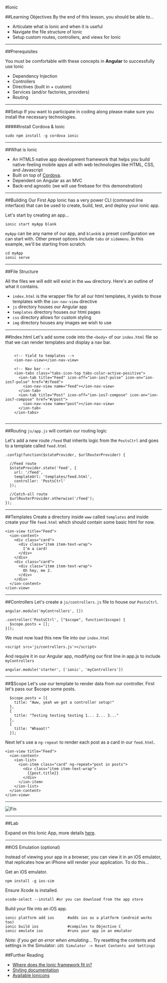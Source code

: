 #Ionic

##Learning Objectives
By the end of this lesson, you should be able to...

* Articulate what is Ionic and when it is useful
* Navigate the file structure of Ionic
* Setup custom routes, controllers, and views for Ionic

---

##Prerequisites

You must be comfortable with these concepts in **Angular** to successfully use Ionic

* Dependency Injection
* Controllers
* Directives (built in + custom)
* Services (and/or factories, providers)
* Routing

---

##Setup
If you want to participate in coding along please make sure you install the necessary technologies.

#####Install Cordova & Ionic
```
sudo npm install -g cordova ionic
```

---

##What is Ionic
* An HTML5 native app development framework that helps you build native-feeling mobile apps all with web technologies like HTML, CSS, and Javascript
* Built on top of [Cordova](http://cordova.apache.org/).
* Dependent on Angular as an MVC
* Back-end agnostic (we will use firebase for this demonstration)

---

##Building Our First App
Ionic has a very power CLI (command line interface) that can be used to create, build, test, and deploy your ionic app.

Let's start by creating an app...

```
ionic start myApp blank
```
`myApp` can be any name of our app, and `blank`is a preset configuration we can start with. Other preset options include `tabs` or `sidemenu`. In this example, we'll be starting from scratch.


```
cd myApp
ionic serve
```

---

##File Structure

All the files we will edit will exist in the `www` directory. Here's an outline of what it contains.

* `index.html` is the wrapper file for all our html templates, it yields to those templates with the `ion-nav-view` directive
* `js` directory houses our Angular app
* `templates` directory houses our html pages
* `css` directory allows for custom styling
* `img` directory houses any images we wish to use

---

##Index.html
Let's add some code into the `<body>` of our `index.html` file so that we can render templates and display a nav bar.

```

	<!-- Yield to templates -->
    <ion-nav-view></ion-nav-view>

	<!-- Nav bar -->
    <ion-tabs class="tabs-icon-top tabs-color-active-positive"> 
      <ion-tab title="Feed" icon-off="ion-ios7-pulse" icon-on="ion-ios7-pulse" href="#/feed">
        <ion-nav-view name="feed"></ion-nav-view>
      </ion-tab>
      <ion-tab title="Post" icon-off="ion-ios7-compose" icon-on="ion-ios7-compose" href="#/post">
        <ion-nav-view name="post"></ion-nav-view>
      </ion-tab>
    </ion-tabs>
    
```

---

##Routing
`js/app.js` will contain our routing logic

Let's add a new route `/feed` that inherits logic from the `PostsCtrl` and goes to a template called `feed.html` 

```
.config(function($stateProvider, $urlRouterProvider) {
	
  //Feed route
  $stateProvider.state('feed', {
    url: '/feed',
    templateUrl: 'templates/feed.html',
    controller: 'PostsCtrl'
  });

  //Catch-all route
  $urlRouterProvider.otherwise('/feed');
});
```

---

##Templates
Create a directory inside `www` called `templates` and inside create your file `feed.html` which should contain some basic html for now.

```
<ion-view title="Feed">  
  <ion-content>
    <div class="card">
      <div class="item item-text-wrap">
        I'm a card!
      </div>
    </div>
    <div class="card">
      <div class="item item-text-wrap">
        Oh hey, me 2.
      </div>
    </div>
  </ion-content>     
</ion-view>
```

---

##Controllers
Let's create a `js/controllers.js` file to house our `PostsCtrl`.

```
angular.module('myControllers', [])

.controller('PostsCtrl', ["$scope", function($scope) {
  $scope.posts = [];
}]);
```

We must now load this new file into our `index.html`


	<script src='js/controllers.js'></script>
	
And require it in our Angular app, modifying our first line in app.js to include `myControllers`

```
angular.module('starter', ['ionic', 'myControllers'])
```

---

##$Scope
Let's use our template to render data from our controller. First let's pass our $scope some posts.

```
  $scope.posts = [{
  	title: "Aww, yeah we got a controller setup!"
  },
  {
  	title: "Testing testing testing 1... 2... 3..."
  },
  {
  	title: "Whaaat!"
  }];
```

Next let's use a `ng-repeat` to render each post as a card in our `feed.html`.

```
<ion-view title="Feed">  
  <ion-content>
    <ion-list>
      <ion-item class="card" ng-repeat="post in posts">
        <div class="item item-text-wrap">
          {{post.title}}
        </div>
      </ion-item>
    </ion-list>
  </ion-content>     
</ion-view>
```
---

![Fin](http://media3.giphy.com/media/jYAGkoghdmD9S/giphy.gif)

---

##Lab

Expand on this Ionic App, more details [here](https://github.com/sf-wdi-14/notes/blob/master/assignments%2Fweek-11%2Fionic-lab.md).

---

##iOS Emulation (optional)

Instead of viewing your app in a browser, you can view it in an iOS emulator, that replicates how an iPhone will render your application. To do this...

Get an iOS emulator.

```
npm install -g ios-sim
```

Ensure Xcode is installed.

```
xcode-select --install #or you can download from the app store
```

Build your file into an iOS app.

```
ionic platform add ios		#adds ios as a platform (android works too)
ionic build ios				#compiles to Objective C
ionic emulate ios 			#runs your app in an emulator
```

*Note: if you get an error when emulating...*
Try resetting the contents and settings in the Simulator: `iOS Simulator -> Reset Contents and Settings`

##Further Reading
* [Where does the Ionic framework fit in?](http://ionicframework.com/blog/where-does-the-ionic-framework-fit-in/)
* [Styling documentation](http://ionicframework.com/docs/components/#header)
* [Available Ionicons](http://ionicons.com/)



